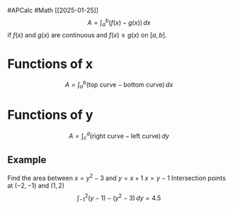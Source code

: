 #APCalc 
#Math 
[[2025-01-25]]
$$A=\int_a^b(f(x)-g(x))\,dx$$
if $f(x)$ and $g(x)$ are continuous and $f(x)\geq g(x)$ on $[a, b]$.
# Functions of x
$$A=\int_a^b(\text{top curve}-\text{bottom curve})\,dx$$
# Functions of y
$$A=\int_c^d(\text{right curve}-\text{left curve})\,dy$$
## Example
Find the area between $x=y^2-3$ and $y=x+1$
$x=y-1$
Intersection points at $(-2,-1)$ and $(1,2)$$$\int_{-1}^2(y-1)-(y^2-3)\,dy=4.5$$
